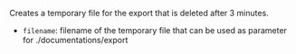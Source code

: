 Creates a temporary file for the export that is deleted after 3 minutes.
* ``filename``: filename of the temporary file that can be used as parameter for ./documentations/export
